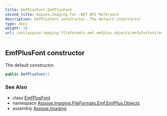 ```yaml
---
title: EmfPlusFont.EmfPlusFont
second_title: Aspose.Imaging for .NET API Reference
description: EmfPlusFont constructor. The default constructor
type: docs
weight: 10
url: /net/aspose.imaging.fileformats.emf.emfplus.objects/emfplusfont/emfplusfont/
---
```

## EmfPlusFont constructor

The default constructor.

```csharp
public EmfPlusFont()
```

### See Also

* class [EmfPlusFont](../)
* namespace [Aspose.Imaging.FileFormats.Emf.EmfPlus.Objects](../../emfplusfont/)
* assembly [Aspose.Imaging](../../../)


